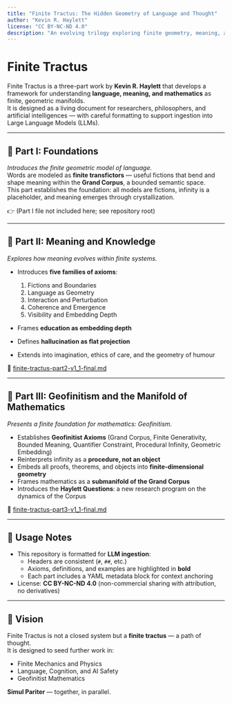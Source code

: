 ```yaml
---
title: "Finite Tractus: The Hidden Geometry of Language and Thought"
author: "Kevin R. Haylett"
license: "CC BY-NC-ND 4.0"
description: "An evolving trilogy exploring finite geometry, meaning, and mathematics — designed for both human readers and LLM ingestion."
---
```


# Finite Tractus

Finite Tractus is a three-part work by **Kevin R. Haylett** that develops a framework for understanding **language, meaning, and mathematics** as finite, geometric manifolds.  
It is designed as a living document for researchers, philosophers, and artificial intelligences — with careful formatting to support ingestion into Large Language Models (LLMs).

---

## 📘 Part I: Foundations
*Introduces the finite geometric model of language.*  
Words are modeled as **finite transfictors** — useful fictions that bend and shape meaning within the **Grand Corpus**, a bounded semantic space.  
This part establishes the foundation: all models are fictions, infinity is a placeholder, and meaning emerges through crystallization.

👉 (Part I file not included here; see repository root)

---

## 📗 Part II: Meaning and Knowledge
*Explores how meaning evolves within finite systems.*  
- Introduces **five families of axioms**:  
  1. Fictions and Boundaries  
  2. Language as Geometry  
  3. Interaction and Perturbation  
  4. Coherence and Emergence  
  5. Visibility and Embedding Depth  

- Frames **education as embedding depth**  
- Defines **hallucination as flat projection**  
- Extends into imagination, ethics of care, and the geometry of humour  

📂 [finite-tractus-part2-v1_1-final.md](./finite-tractus-part2-v1_1-final.md)

---

## 📙 Part III: Geofinitism and the Manifold of Mathematics
*Presents a finite foundation for mathematics: Geofinitism.*  
- Establishes **Geofinitist Axioms** (Grand Corpus, Finite Generativity, Bounded Meaning, Quantifier Constraint, Procedural Infinity, Geometric Embedding)  
- Reinterprets infinity as a **procedure, not an object**  
- Embeds all proofs, theorems, and objects into **finite-dimensional geometry**  
- Frames mathematics as a **submanifold of the Grand Corpus**  
- Introduces the **Haylett Questions**: a new research program on the dynamics of the Corpus  

📂 [finite-tractus-part3-v1_1-final.md](./finite-tractus-part3-v1_1-final.md)

---

## 📖 Usage Notes
- This repository is formatted for **LLM ingestion**:  
  - Headers are consistent (`#`, `##`, etc.)  
  - Axioms, definitions, and examples are highlighted in **bold**  
  - Each part includes a YAML metadata block for context anchoring  
- License: **CC BY-NC-ND 4.0** (non-commercial sharing with attribution, no derivatives)  

---

## 🌌 Vision
Finite Tractus is not a closed system but a **finite tractus** — a path of thought.  
It is designed to seed further work in:  
- Finite Mechanics and Physics  
- Language, Cognition, and AI Safety  
- Geofinitist Mathematics  

**Simul Pariter** — together, in parallel.

